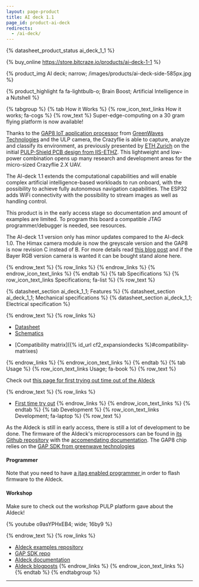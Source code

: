 ```yaml
---
layout: page-product
title: AI deck 1.1
page_id: product-ai-deck
redirects:
  - /ai-deck/
---
```


{% datasheet_product_status ai_deck_1_1  %}

{% buy_online https://store.bitcraze.io/products/ai-deck-1-1 %}

{% product_img AI deck; narrow; /images/products/ai-deck-side-585px.jpg %}

{% product_highlight
fa fa-lightbulb-o;
Brain Boost;
Artificial Intelligence in a Nutshell
%}

{% tabgroup %}
{% tab How it Works %}
{% row_icon_text_links How it works; fa-cogs %}
{% row_text %}
Super-edge-computing on a 30 gram flying platform is now available!

Thanks to the [GAP8 IoT application processor](https://greenwaves-technologies.com/ai_processor_gap8/) from [GreenWaves Technologies](https://greenwaves-technologies.com/ai_processor_gap8/) and the ULP camera, the Crazyflie is able to capture, analyze and classify its environment, as previously presented by [ETH Zurich](https://ethz.ch/en.html) on the initial [PULP-Shield PCB design from IIS-ETHZ](https://arxiv.org/abs/1905.04166). This lightweight and low-power combination opens up many research and development areas for the micro-sized Crazyflie 2.X UAV.

The AI-deck 1.1 extends the computational capabilities and will enable complex artificial intelligence-based workloads to run onboard, with the possibility to achieve fully autonomous navigation capabilities. The ESP32 adds WiFi connectivity with the possibility to stream images as well as handling control. 

This product is in the early access stage so documentation and amount of examples are limited. To program this board a compatible JTAG programmer/debugger is needed, see resources.

The AI-deck 1.1 version only has minor updates compared to the AI-deck 1.0. The Himax camera module is now the greyscale version and the GAP8 is now revision C instead of B. For more details read [this blog post](https://www.bitcraze.io/2021/01/ai-deck-product-update/) and if the Bayer RGB version camera is wanted it can be bought stand alone here.

{% endrow_text %}
{% row_links %}
{% endrow_links %}
{% endrow_icon_text_links %}
{% endtab %}
{% tab Specifications %}
{% row_icon_text_links Specifications; fa-list %}
{% row_text %}

{% datasheet_section ai_deck_1_1; Features %}
{% datasheet_section ai_deck_1_1; Mechanical specifications %}
{% datasheet_section ai_deck_1_1; Electrical specification %}

{% endrow_text %}
{% row_links %}
- [Datasheet](/documentation/hardware/ai_deck_1_1/ai_deck_1_1-datasheet.pdf)
- [Schematics](/documentation/hardware/ai_deck_1_1/ai-deck-revc.pdf)
* [Compatibility matrix]({% id_url cf2_expansiondecks %}#compatibility-matrixes)

{% endrow_links %}
{% endrow_icon_text_links %}
{% endtab %}
{% tab Usage %}
{% row_icon_text_links Usage; fa-book %}
{% row_text %}

Check out [this page for first trying out time out of the AIdeck](/documentation/repository/AIdeck_examples/master/getting-started/tryout/)

{% endrow_text %}
{% row_links %}

* [First time try out](/documentation/repository/AIdeck_examples/master/getting-started/tryout/)
{% endrow_links %}
{% endrow_icon_text_links %}
{% endtab %}
{% tab Development %}
{% row_icon_text_links Development;  fa-laptop %}
{% row_text %}

As the AIdeck is still in early access, there is still a lot of development to be done. The firmware of the AIdeck's microprocessors can be found in [its Github repository](https://github.com/bitcraze/AIdeck_examples) with the [accomendating documentation](/documentation/repository/AIdeck_examples/master/). The GAP8 chip relies on the [GAP SDK from greenwave technologies](https://github.com/GreenWaves-Technologies/gap_sdk)

#### Programmer

Note that you need to have [a jtag enabled programmer ](/documentation/repository/AIdeck_examples/master/getting-started/jtag-programming/) in order to flash firmware to the AIdeck.


#### Workshop

Make sure to check out the workshop PULP platform gave about the AIdeck!

{% youtube o9asYPHxEB4; wide; 16by9 %}


{% endrow_text %}
{% row_links %}
* [AIdeck examples repository](https://github.com/bitcraze/AIdeck_examples) 
* [GAP SDK repo](https://github.com/GreenWaves-Technologies/gap_sdk)
* [AIdeck documentation](/documentation/repository/AIdeck_examples/master/)
* [AIdeck blogposts](/category/ai-deck/)
{% endrow_links %}
{% endrow_icon_text_links %}
{% endtab %}
{% endtabgroup %}

---